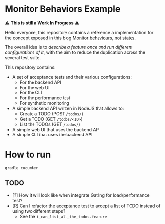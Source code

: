 # Monitor Behaviors Example

:warning: **This is still a Work In Progress** :warning:

Hello everyone, this repository contains a reference a implementation for the concept exposed in this blog
[Monitor behaviours, not states](https://joebew42.github.io/2020/11/26/monitor-behaviours-not-states/).

The overall idea is to _describe a feature once and run different configurations of it_, with the aim to reduce the
duplication across the several test suite.

This repository contains:

- A set of acceptance tests and their various configurations:
  - For the backend API
  - For the web UI
  - For the CLI
  - For the performance test
  - For synthetic monitoring
- A simple backend API written in NodeJS that allows to:
    - Create a TODO (POST `/todos/`)
    - Get a TODO (GET `/todos/<ID>`)
    - List the TODOs (GET `/todos/`)
- A simple web UI that uses the backend API
- A simple CLI that uses the backend API

# How to run

```bash
gradle cucumber
```

## TODO

- [?] How it will look like when integrate Gatling for load/performance test? 
- [R] Can I refactor the acceptance test to accept a list of TODO instead of using two different steps?
    - See the `i_can_list_all_the_todos.feature`

